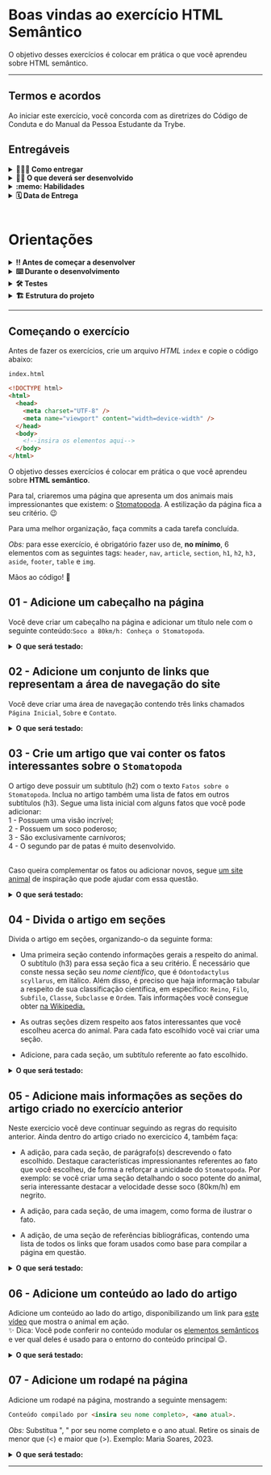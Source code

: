 # Boas vindas ao exercício HTML Semântico

O objetivo desses exercícios é colocar em prática o que você aprendeu sobre HTML semântico.

---

## Termos e acordos

Ao iniciar este exercício, você concorda com as diretrizes do Código de Conduta e do Manual da Pessoa Estudante da Trybe.

## Entregáveis

<details>
  <summary><strong>🤷🏽‍♀️ Como entregar</strong></summary><br />

  Para entregar o seu exercício você deverá criar um *Pull Request* neste repositório.

  Lembre-se que você pode consultar nosso conteúdo sobre [Git & GitHub](https://app.betrybe.com/learn/course/5e938f69-6e32-43b3-9685-c936530fd326/module/f04cdb21-382e-4588-8950-3b1a29afd2dd/section/876a615b-f578-4d65-a820-de9f3e5e57db/lesson/be8632bf-7bb7-4c01-a5d9-7aadac3a58f0) e nosso [Blog - Git & GitHub](https://blog.betrybe.com/tecnologia/git-e-github/) sempre que precisar!
</details>

<details>
  <summary><strong>👨‍💻 O que deverá ser desenvolvido</strong></summary><br />

  Neste exercício você vai desenvolver uma página HTML usando as principais tags semânticas.
</details>

<details>
  <summary><strong>:memo: Habilidades</strong></summary><br />

Neste exercício, verificamos se você é capaz de:

- Utilizar a tag `<header>` de forma semanticamente correta

- Utilizar a tag `<nav>` de forma semanticamente correta

- Utilizar a tag `<article>` de forma semanticamente correta

- Utilizar a tag `<section>` de forma semanticamente correta

- Utilizar a tag `<aside>` de forma semanticamente correta

- Utilizar a tag `<footer>` de forma semanticamente correta

- Utilizar a tag `<a>` com os atributos `href` e `target`

- Utilizar a tag `<img>` com os atributos `src`, `alt` e `width`

- Utilizar as tags de header `<h1>`, `<h2>`, etc.

- Utilizar a tag `<p>`

- Definir `Links Internos`, no HTML, como links para outros locais da própria página

- Utilizar as tag `<ul>`, `<li>`, `<strong>`, `<em>`, `<html>`, `<head>` e `<!DOCTYPE html>` para garantir que o navegador saiba que o documento é do tipo `HTML 5`

</details>

<details>
<summary><strong>🗓 Data de Entrega</strong></summary><br />

- Este exercício é individual

- Será `1` dia de exercício.

- Data para entrega final do exercício: `19/10/2023 23:59`.

</details>

<br />

# Orientações

<details>
<summary><strong>‼ Antes de começar a desenvolver</strong></summary><br />

1. Clone o repositório

- Use o comando: `git clone git@github.com:tryber/sd-038-exercise-semantic-html.git`
- Entre na pasta do repositório que você acabou de clonar:
  - `cd sd-038-exercise-semantic-html`

2. Instale as dependências e inicialize o projeto

- Instale as dependências:
  - `npm install`

3. Crie uma branch a partir da branch `main`

- Verifique que você está na branch `main`
  - Exemplo: `git branch`
- Se você não estiver, mude para a branch `main`
  - Exemplo: `git checkout main`
- Agora crie uma branch à qual você vai submeter os `commits` do seu projeto:
  - Você deve criar uma branch no seguinte formato: `nome-sobrenome-nome-do-projeto`;
  - Exemplo: `git checkout -b maria-soares-exercise-semantic-html`

4. Crie na raiz do projeto os arquivos que você precisará desenvolver:

- Verifique que você está na raiz do projeto:
  - Exemplo: `pwd` -> o retorno vai ser algo tipo _/Users/maria/code/**sd-038-exercise-semantic-html**_
- Crie os arquivos index.html e style.css:
  - Exemplo: `touch index.html style.css`

5. Adicione as mudanças ao *stage* do Git e faça um `commit`

- Verifique que as mudanças ainda não estão no *stage*:
  - Exemplo: `git status` (devem aparecer listados os novos arquivos em vermelho)
- Adicione o novo arquivo ao *stage* do Git:
  - Exemplo:
    - `git add .` (adicionando todas as mudanças - *que estavam em vermelho* - ao stage do Git)
    - `git status` (devem aparecer listados os arquivos em verde)
- Faça o `commit` inicial:
  - Exemplo:
    - `git commit -m 'iniciando o projeto. VAMOS COM TUDO :rocket:'` (fazendo o primeiro commit)
    - `git status` (deve aparecer uma mensagem tipo *nothing to commit* )

6. Adicione a sua branch com o novo `commit` ao repositório remoto

- Usando o exemplo anterior: `git push -u origin maria-soares-exercise-semantic-html`

7. Crie um novo `Pull Request` *(PR)*

- Vá até a página de *Pull Requests* do [repositório no GitHub](https://github.com/tryber/sd-038-exercise-semantic-html/pulls)
- Clique no botão verde *"New pull request"*
- Clique na caixa de seleção *"Compare"* e escolha a sua branch **com atenção** - Coloque um título para o seu *Pull Request*
  - Exemplo: *"Cria tela de busca"*
- Clique no botão verde *"Create pull request"*

- Adicione uma descrição para o *Pull Request*, um título nítido que o identifique, e clique no botão verde *"Create pull request"*

 <img width="1335" alt="Exemplo de pull request" src="https://user-images.githubusercontent.com/42356399/166255109-b95e6eb4-2503-45e5-8fb3-cf7caa0436e5.png">

- Volte até a [página de *Pull Requests* do repositório](https://github.com/tryber/sd-038-exercise-semantic-html/pulls) e confira que o seu *Pull Request* está criado

</details>

<details>
<summary><strong>⌨️ Durante o desenvolvimento</strong></summary><br />

- Faça `commits` das alterações que você fizer no código regularmente pois assim você garante visibilidade para o time da Trybe e treina essa prática para o mercado de trabalho :) ;
- Lembre-se de sempre após um (ou alguns) `commits`, atualizar o repositório remoto;
- Os comandos que você utilizará com mais frequência são:

1. `git status` *(para verificar o que está em vermelho - fora do stage - e o que está em verde - no stage)*;

2. `git add` *(para adicionar arquivos ao stage do Git)*;

3. `git commit` *(para criar um commit com os arquivos que estão no stage do Git)*;

4. `git push -u origin nome-da-branch` *(para enviar o commit para o repositório remoto na primeira vez que fizer o `push` de uma nova branch)*;

5. `git push` *(para enviar o commit para o repositório remoto após o passo anterior)*.

</details>

<details>
<summary><strong>🛠 Testes</strong></summary><br />

Todos os requisitos do projeto serão testados **automaticamente** por meio do `Cypress`.

## Cypress

O Cypress é uma ferramenta de teste de front-end desenvolvida para a web.

Antes de utilizá-lo, certifique-se de ter executado o comando `npm install` dentro do projeto.

Você pode rodar o cypress localmente para verificar se seus requisitos estão passando, para isso execute o um dos seguintes comandos:

Para executar os testes e vê-los rodando em uma janela de navegador:

```bash
npm run cypress:open
```

Após executar o comando acima, será aberta uma janela de navegador e então basta clicar no nome do arquivo de teste que quiser executar (project.spec.js).

Você também pode assistir a [este](https://vimeo.com/539240375/a116a166b9) vídeo 😉🎙

## Observações técnicas

Alguns requisitos devem seguir um padrão pré-estabelecido para que os testes automáticos funcionem corretamente. Leia-os atentamente e siga à risca o que for pedido. Em particular, **atente-se para os nomes de *ids* que alguns elementos do seu projeto devem possuir**.

- Os requisitos do seu projeto são avaliados automaticamente, sendo utilizada a resolução de tela de `1366 x 768` (1366 pixels de largura por 768 pixels de altura).

- ⚠️ Logo, recomenda-se desenvolver seu projeto usando a mesma resolução, via instalação [deste plugin](https://chrome.google.com/webstore/detail/window-resizer/kkelicaakdanhinjdeammmilcgefonfh?hl=en) do `Chrome` para facilitar a configuração da resolução.

- Atente-se para o tamanho das imagens que você utilizará neste projeto. **Não utilize imagens com um tamanho maior que *500Kb*.**

- ⚠️ Utilize uma ferramenta [como esta](https://picresize.com/pt) para redimensionar as imagens.

- Caso a avaliação falhe com alguma mensagem de erro parecida com `[409:0326/130838.878602:FATAL:memory.cc(22)] Out of memory. size=4194304`, provavelmente as imagens que você está utilizando estão muito grandes. Tente redimensioná-las para um tamanho menor.

- Para verificar se a sua avaliação foi computada com sucesso, você pode verificar os **detalhes da execução do avaliador**.

- Na página do seu *Pull Request*, acima do "botão de merge", procure por _**"Evaluator job"**_ e clique no link _**"Details"**_;
<img width="600" alt="evaluator-job" src="https://user-images.githubusercontent.com/42356399/166258020-e9f1d3c2-9530-4194-91be-c3983427d5f6.png">

- Na página que se abrirá, procure pela linha _**"Run Cypress Evaluator"**_ e clique nela;

<img width="600" alt="topico-run-cypress" src="https://user-images.githubusercontent.com/42356399/166258198-fca19bf0-64ac-4d82-ab81-e2860d255c76.png">

- Desça a página até encontrar a mensagem _**"(Run Starting)"**_;
<img width="600" alt="Captura de Tela 2022-05-02 às 12 09 59" src="https://user-images.githubusercontent.com/42356399/166258577-23beeb14-bfcc-4e81-95a7-11cdcfda0d0b.png">

- Caso tenha dúvidas, consulte [este vídeo](https://vimeo.com/420861252);

- Você tem liberdade para adicionar novos comportamentos ao seu projeto, seja na forma de aperfeiçoamentos em requisitos propostos ou novas funcionalidades, **desde que tais comportamentos adicionais não conflitem com os requisitos propostos**.

- Você pode fazer mais do que for pedido, mas não menos.

- **Nada além do que for pedido nos requisitos será avaliado**. *Esta é uma oportunidade de você exercitar a sua criatividade e experimentar com os conhecimentos adquiridos.*

⚠️ **O avaliador automático não necessariamente avalia seu projeto na ordem em que os requisitos aparecem no readme. Isso acontece para deixar o processo de avaliação mais rápido. Então, não se assuste se isso acontecer, ok?**

</details>

<details>
<summary><strong>🏗  Estrutura do projeto</strong></summary>

Após clonar o projeto, você deverá criar os arquivos **index.html** e **style.css** que conterão o seu código HTML e CSS, respectivamente. Observe que os seus arquivos **devem** possuir esses nomes para que o seu projeto seja testado corretamente pelo avaliador automático.

Você é livre para adicionar outros arquivos se julgar necessário. Qualquer dúvida, poste no *Slack*.

</details>

---

## Começando o exercício

Antes de fazer os exercícios, crie um arquivo *HTML* `index` e copie o código abaixo:

`index.html`

```html
<!DOCTYPE html>
<html>
  <head>
    <meta charset="UTF-8" />
    <meta name="viewport" content="width=device-width" />
  </head>
  <body>
    <!--insira os elementos aqui-->
  </body>
</html>
```

O objetivo desses exercícios é colocar em prática o que você aprendeu sobre **HTML semântico**.

Para tal, criaremos uma página que apresenta um dos animais mais impressionantes que existem: o [Stomatopoda](https://www.nationalgeographic.com/science/phenomena/2014/07/03/natures-most-amazing-eyes-just-got-a-bit-weirder/). A estilização da página fica a seu critério. 😉

Para uma melhor organização, faça commits a cada tarefa concluída.

*Obs:* para esse exercício, é obrigatório fazer uso de, **no mínimo**, 6 elementos com as seguintes tags: `header`, `nav`, `article`, `section`, `h1`, `h2`, `h3,` `aside`, `footer`, `table` e `img`.

Mãos ao código! 💪

## 01 - Adicione um cabeçalho na página

Você deve criar um cabeçalho na página e adicionar um título nele com o seguinte conteúdo:`Soco a 80km/h: Conheça o Stomatopoda`.

<details>
  <summary><strong>O que será testado:</strong></summary>

- Existe um cabeçalho na página com a tag adequada;
- Existe um título dentro do cabeçalho;
- O texto do título é `"Soco a 80km/h: Conheça o Stomatopoda"`.

</details>

## 02 - Adicione um conjunto de links que representam a área de navegação do site

Você deve criar uma área de navegação contendo três links chamados `Página Inicial`, `Sobre` e `Contato`.

<details>
  <summary><strong>O que será testado:</strong></summary>

- Existe uma área de navegação no site com a tag adequada;
- O primeiro link está com o texto `"Página Inicial"`;
- O segundo link está com o texto `"Sobre"`;
- O terceiro link está com o texto `"Contato"`.

</details>

## 03 - Crie um artigo que vai conter os fatos interessantes sobre o `Stomatopoda`

O artigo deve possuir um subtítulo (h2) com o texto `Fatos sobre o Stomatopoda`. Inclua no artigo também uma lista de fatos em outros subtítulos (h3). Segue uma lista inicial com alguns fatos que você pode adicionar:<br/>
1 - Possuem uma visão incrível;<br/>
2 - Possuem um soco poderoso;<br/>
3 - São exclusivamente carnívoros;<br/>
4 - O segundo par de patas é muito desenvolvido.<br/><br/>

Caso queira complementar os fatos ou adicionar novos, segue [um site animal](https://theoatmeal.com/comics/mantis_shrimp) de inspiração que pode ajudar com essa questão.

<details>
  <summary><strong>O que será testado:</strong></summary>

- Existe um artigo na página com a tag adequada;
- Existe um subtítulo com a tag `h2` dentro do artigo;
- O texto do subtítulo é "Fatos sobre o Stomatopoda".

</details>

## 04 - Divida o artigo em seções

Divida o artigo em seções, organizando-o da seguinte forma:

- Uma primeira seção contendo informações gerais a respeito do animal. O subtítulo (h3) para essa seção fica a seu critério. É necessário que conste nessa seção seu *nome científico*, que é `Odontodactylus scyllarus`, em itálico. Além disso, é preciso que haja informação tabular a respeito de sua classificação científica, em específico: `Reino`, `Filo`, `Subfilo`, `Classe`, `Subclasse` e `Ordem`. Tais informações você consegue obter [na Wikipedia.](https://pt.wikipedia.org/wiki/Stomatopoda)

- As outras seções dizem respeito aos fatos interessantes que você escolheu acerca do animal. Para cada fato escolhido você vai criar uma seção.

- Adicione, para cada seção, um subtítulo referente ao fato escolhido.

<details>
  <summary><strong>O que será testado:</strong></summary>

- `"Odontodactylus scyllarus"` aparece em itálico na primeira seção;
- Existe um subtítulo com a tag `h3` para cada seção.

</details>

## 05 - Adicione mais informações as seções do artigo criado no exercício anterior

Neste exercicio você deve continuar seguindo as regras do requisito anterior.
Ainda dentro do artigo criado no exercicíco 4, também faça:

- A adição, para cada seção, de parágrafo(s) descrevendo o fato escolhido. Destaque características impressionantes referentes ao fato que você escolheu, de forma a reforçar a unicidade do `Stomatopoda`. Por exemplo: se você criar uma seção detalhando o soco potente do animal, seria interessante destacar a velocidade desse soco (80km/h) em negrito.

- A adição, para cada seção, de uma imagem, como forma de ilustrar o fato.

- A adição, de uma seção de referências bibliográficas, contendo uma lista de todos os links que foram usados como base para compilar a página em questão.

<details>
  <summary><strong>O que será testado:</strong></summary>

- Existem pelo menos duas seções no artigo;
- Existe um subtítulo com a tag `h3` para cada seção nova;
- Existe uma imagem para cada seção;
- A última seção contém links dentro de uma lista não ordenada.

</details>

## 06 - Adicione um conteúdo ao lado do artigo

Adicione um conteúdo ao lado do artigo, disponibilizando um link para [este vídeo](https://www.youtube.com/watch?v=E0Li1k5hGBE) que mostra o animal em ação. <br />
:sparkles: Dica: Você pode conferir no conteúdo modular os [elementos semânticos](https://app.betrybe.com/learn/course/5e938f69-6e32-43b3-9685-c936530fd326/module/fc998c60-386e-46bc-83ca-4269beb17e17/section/99759b1d-d4d2-4691-b063-06aafa8ac7cd/day/cdc0f1a4-1922-4e70-b49b-90c69cb5abff/lesson/17adb3c9-55f9-408e-94b5-971d10934743) e ver qual deles é usado para o entorno do conteúdo principal 😉.

<details>
  <summary><strong>O que será testado:</strong></summary>

- Existe um conteúdo ao lado da página com a tag adequada;
- Existe um link dentro do conteúdo ao lado com o endereço `"https://www.youtube.com/watch?v=E0Li1k5hGBE"`.

</details>

## 07 - Adicione um rodapé na página

Adicione um rodapé na página, mostrando a seguinte mensagem:

```html
Conteúdo compilado por <insira seu nome completo>, <ano atual>.
```

*Obs:* Substitua "<insira seu nome completo>, <ano atual>" por seu nome completo e o ano atual. Retire os sinais de menor que (<) e maior que (>). Exemplo: Maria Soares, 2023.

<details>
  <summary><strong>O que será testado:</strong></summary>

- Existe um rodapé na página com a tag adequada;
- Existe o texto `"Conteúdo compilado por <insere seu nome>, <ano atual>".` no rodapé da página.

</details>

---
